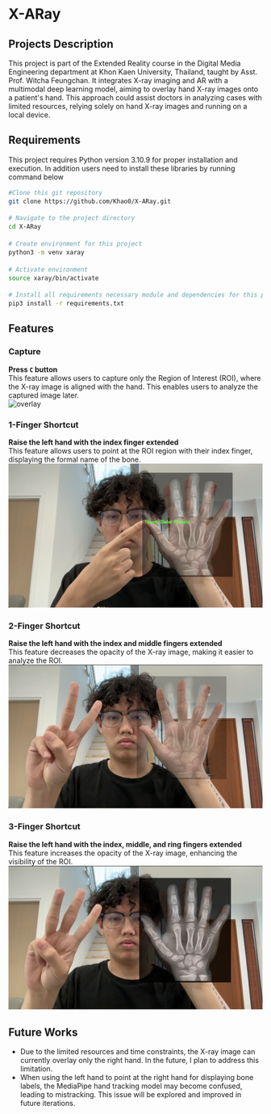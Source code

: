 # X-ARay
## Projects Description
This project is part of the Extended Reality course in the Digital Media Engineering department at Khon Kaen University, Thailand, taught by Asst. Prof. Witcha Feungchan. It integrates X-ray imaging and AR with a multimodal deep learning model, aiming to overlay hand X-ray images onto a patient's hand. This approach could assist doctors in analyzing cases with limited resources, relying solely on hand X-ray images and running on a local device.

## Requirements
This project requires Python version 3.10.9 for proper installation and execution.
In addition users need to install these libraries by running command below
```bash
#Clone this git repository
git clone https://github.com/Khao0/X-ARay.git

# Navigate to the project directory
cd X-ARay

# Create environment for this project
python3 -m venv xaray 

# Activate environment
source xaray/bin/activate

# Install all requirements necessary module and dependencies for this project 
pip3 install -r requirements.txt
```

## Features  

### Capture  
**Press `C` button**  
This feature allows users to capture only the Region of Interest (ROI), where the X-ray image is aligned with the hand. This enables users to analyze the captured image later.  
<img src="Figs/overlay.png" alt="overlay">

### 1-Finger Shortcut  
**Raise the left hand with the index finger extended**  
This feature allows users to point at the ROI region with their index finger, displaying the formal name of the bone.  
<img src="Figs/1fin.png" alt="1fin">

### 2-Finger Shortcut  
**Raise the left hand with the index and middle fingers extended**  
This feature decreases the opacity of the X-ray image, making it easier to analyze the ROI.  
<img src="Figs/2fin.png" alt="2fin">

### 3-Finger Shortcut  
**Raise the left hand with the index, middle, and ring fingers extended**  
This feature increases the opacity of the X-ray image, enhancing the visibility of the ROI.  
<img src="Figs/3fin.png" alt="3fin">



## Future Works  
- Due to the limited resources and time constraints, the X-ray image can currently overlay only the right hand. In the future, I plan to address this limitation.  
- When using the left hand to point at the right hand for displaying bone labels, the MediaPipe hand tracking model may become confused, leading to mistracking. This issue will be explored and improved in future iterations.  
